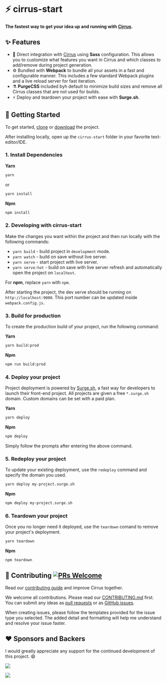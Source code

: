 # ⚡ cirrus-start

**The fastest way to get your idea up and running with [Cirrus](https://github.com/Cirrus-UI/Cirrus-Start).**

## ✨ Features

- 💎 Direct integration with [Cirrus](https://github.com/Cirrus-UI/Cirrus-Start) using **Sass** configuration. This allows you to customize what features you want in Cirrus and which classes to add/remove during project generation.
- ⚙️ Bundled with **Webpack** to bundle all your assets in a fast and configurable manner. This includes a few standard Webpack plugins and a live reload server for fast iteration.
- ⚗️ **PurgeCSS** included byh default to minimize build sizes and remove all Cirrus classes that are not used for builds.
- ⚡ Deploy and teardown your project with ease with **Surge.sh**.

## 🔨 Getting Started

To get started, [clone](https://github.com/Cirrus-UI/Cirrus-Start.git) or [download](https://github.com/Cirrus-UI/Cirrus-Start/archive/refs/heads/main.zip) the project.

After installing locally, open up the `cirrus-start` folder in your favorite text-editor/IDE.

### 1. Install Dependencies

**Yarn**

```sh
yarn
```

or

```sh
yarn install
```

**Npm**

```sh
npm install
```

### 2. Developing with cirrus-start

Make the changes you want within the project and then run locally with the following commands:

- `yarn build` - build project in `development` mode.
- `yarn watch` - build on save without live server.
- `yarn serve` - start project with live server.
- `yarn serve:hot` - build on save with live server refresh and automatically open the project on `localhost`.

For **npm**, replace `yarn` with `npm`.

After starting the project, the dev serve should be running on `http://localhost:9000`. This port number can be updated inside `webpack.config.js`.

### 3. Build for production

To create the production build of your project, run the following command:

**Yarn**

```sh
yarn build:prod
```

**Npm**

```sh
npm run build:prod
```

### 4. Deploy your project

Project deployment is powered by [Surge.sh](https://surge.sh/), a fast way for developers to launch their front-end project. All projects are given a free `*.surge.sh` domain. Custom domains can be set with a paid plan.

**Yarn**

```sh
yarn deploy
```

**Npm**

```sh
npm deploy
```

Simply follow the prompts after entering the above command.

### 5. Redeploy your project

To update your existing deployment, use the `redeploy` command and specify the domain you used.


```sh
yarn deploy my-project.surge.sh
```

**Npm**

```sh
npm deploy my-project.surge.sh
```

### 6. Teardown your project

Once you no longer need it deployed, use the `teardown` comand to remove your project's deployment.

```sh
yarn teardown
```

**Npm**

```sh
npm teardown
```

## 🤝 Contributing [![PRs Welcome](https://img.shields.io/badge/PRs-welcome-brightgreen.svg?style=flat-square)](http://makeapullrequest.com)

Read our [contributing guide](https://github.com/Cirrus-UI/Cirrus-Start/blob/master/.github/CONTRIBUTING.yml) and improve Cirrus together.

We welcome all contributions. Please read our [CONTRIBUTING.md](https://github.com/Cirrus-UI/Cirrus-Start/blob/master/.github/CONTRIBUTING.md) first. You can submit any ideas as [pull requests](https://github.com/Cirrus-UI/Cirrus-Start/pulls) or as [GitHub issues](https://github.com/Cirrus-UI/Cirrus-Start/issues).

When creating issues, please follow the templates provided for the issue type you selected. The added detail and formatting will help me understand and resolve your issue faster.

## ❤️ Sponsors and Backers

I would greatly appreciate any support for the continued development of this project. :smile:

[![](https://opencollective.com/cirrus/tiers/sponsors.svg?avatarHeight=36)](https://opencollective.com/cirrus#support)

[![](https://opencollective.com/cirrus/tiers/backers.svg?avatarHeight=36)](https://opencollective.com/cirrus#support)
